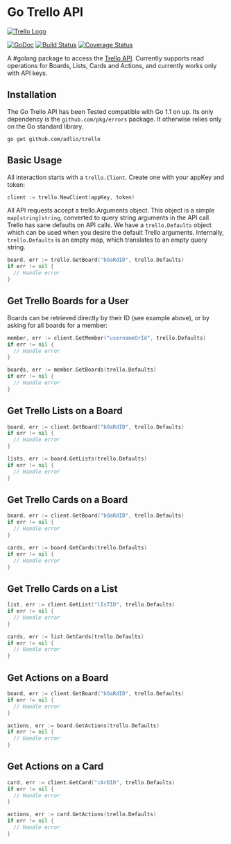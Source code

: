 Go Trello API
================

[![Trello Logo](https://raw.githubusercontent.com/adlio/trello/master/trello-logo.png)](https://www.trello.com)

[![GoDoc](https://godoc.org/github.com/adlio/trello?status.svg)](http://godoc.org/github.com/adlio/trello)
[![Build Status](https://travis-ci.org/adlio/trello.svg)](https://travis-ci.org/adlio/trello)
[![Coverage Status](https://coveralls.io/repos/github/adlio/trello/badge.svg?branch=master)](https://coveralls.io/github/adlio/trello?branch=master)

A #golang package to access the [Trello API](https://www.trello.com/api). Currently supports
read operations for Boards, Lists, Cards and Actions, and currently works only with API keys.

## Installation

The Go Trello API has been Tested compatible with Go 1.1 on up. Its only dependency is
the `github.com/pkg/errors` package. It otherwise relies only on the Go standard library.

```
go get github.com/adlio/trello
```

## Basic Usage

All interaction starts with a `trello.Client`. Create one with your appKey and token:

```Go
client := trello.NewClient(appKey, token)
```

All API requests accept a trello.Arguments object. This object is a simple
`map[string]string`, converted to query string arguments in the API call.
Trello has sane defaults on API calls. We have a `trello.Defaults` object
which can be used when you desire the default Trello arguments. Internally,
`trello.Defaults` is an empty map, which translates to an empty query string.

```Go
board, err := trello.GetBoard("bOaRdID", trello.Defaults)
if err != nil {
  // Handle error
}
```

## Get Trello Boards for a User

Boards can be retrieved directly by their ID (see example above), or by asking
for all boards for a member:

```Go
member, err := client.GetMember("usernameOrId", trello.Defaults)
if err != nil {
  // Handle error
}

boards, err := member.GetBoards(trello.Defaults)
if err != nil {
  // Handle error
}
```

## Get Trello Lists on a Board

```Go
board, err := client.GetBoard("bOaRdID", trello.Defaults)
if err != nil {
  // Handle error
}

lists, err := board.GetLists(trello.Defaults)
if err != nil {
  // Handle error
}
```

## Get Trello Cards on a Board

```Go
board, err := client.GetBoard("bOaRdID", trello.Defaults)
if err != nil {
  // Handle error
}

cards, err := board.GetCards(trello.Defaults)
if err != nil {
  // Handle error
}
```

## Get Trello Cards on a List

```Go
list, err := client.GetList("lIsTID", trello.Defaults)
if err != nil {
  // Handle error
}

cards, err := list.GetCards(trello.Defaults)
if err != nil {
  // Handle error
}
```

## Get Actions on a Board

```Go
board, err := client.GetBoard("bOaRdID", trello.Defaults)
if err != nil {
  // Handle error
}

actions, err := board.GetActions(trello.Defaults)
if err != nil {
  // Handle error
}
```

## Get Actions on a Card

```Go
card, err := client.GetCard("cArDID", trello.Defaults)
if err != nil {
  // Handle error
}

actions, err := card.GetActions(trello.Defaults)
if err != nil {
  // Handle error
}
```
